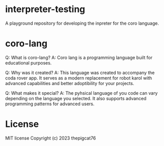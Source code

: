 # interpreter-testing
A playground repository for developing the inpreter for the coro language.

# coro-lang
Q: What is coro-lang?
A: Coro lang is a programming language built for educational purposes.

Q: Why was it created?
A: This language was created to accompany the coda rover app. It serves as a modern replacement for robot karol with advanced capabilities and better adoptibility for your projects.

Q: What makes it special?
A: The pyhsical language of you code can vary depending on the language you selected.
   It also supports advanced programming patterns for advanced users.
   
# License
MIT license
Copyright (c) 2023 thepigcat76
